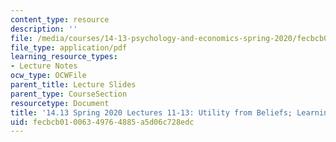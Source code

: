 ```yaml
---
content_type: resource
description: ''
file: /media/courses/14-13-psychology-and-economics-spring-2020/fecbcb01006349764885a5d06c728edc_MIT14_13S20_lecs11_13.pdf
file_type: application/pdf
learning_resource_types:
- Lecture Notes
ocw_type: OCWFile
parent_title: Lecture Slides
parent_type: CourseSection
resourcetype: Document
title: '14.13 Spring 2020 Lectures 11-13: Utility from Beliefs; Learning'
uid: fecbcb01-0063-4976-4885-a5d06c728edc
---
```

